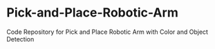 # Pick-and-Place-Robotic-Arm
Code Repository for Pick and Place Robotic Arm with Color and Object Detection
